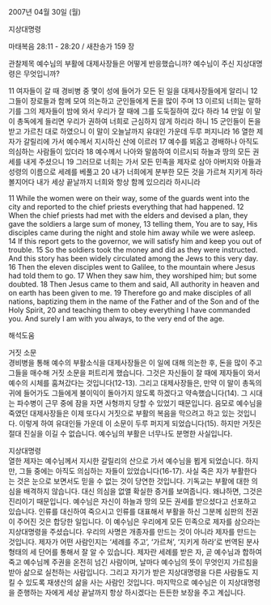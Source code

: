 2007년 04월 30일 (월)

지상대명령



마태복음 28:11 - 28:20 / 새찬송가 159 장


관찰제목
예수님의 부활에 대제사장들은 어떻게 반응했습니까?
예수님이 주신 지상대명령은 무엇입니까?

11 여자들이 갈 때 경비병 중 몇이 성에 들어가 모든 된 일을 대제사장들에게 알리니 12 그들이 장로들과 함께 모여 의논하고 군인들에게 돈을 많이 주며 13 이르되 너희는 말하기를 그의 제자들이 밤에 와서 우리가 잘 때에 그를 도둑질하여 갔다 하라 14 만일 이 말이 총독에게 들리면 우리가 권하여 너희로 근심하지 않게 하리라 하니 15 군인들이 돈을 받고 가르친 대로 하였으니 이 말이 오늘날까지 유대인 가운데 두루 퍼지니라 16 열한 제자가 갈릴리에 가서 예수께서 지시하신 산에 이르러 17 예수를 뵈옵고 경배하나 아직도 의심하는 사람들이 있더라 18 예수께서 나아와 말씀하여 이르시되 하늘과 땅의 모든 권세를 내게 주셨으니 19 그러므로 너희는 가서 모든 민족을 제자로 삼아 아버지와 아들과 성령의 이름으로 세례를 베풀고 20 내가 너희에게 분부한 모든 것을 가르쳐 지키게 하라 볼지어다 내가 세상 끝날까지 너희와 항상 함께 있으리라 하시니라 

11 While the women were on their way, some of the guards went into the city and reported to the chief priests everything that had happened. 
12 When the chief priests had met with the elders and devised a plan, they gave the soldiers a large sum of money, 13 telling them, You are to say, His disciples came during the night and stole him away while we were asleep. 14 If this report gets to the governor, we will satisfy him and keep you out of trouble. 15 So the soldiers took the money and did as they were instructed. And this story has been widely circulated among the Jews to this very day. 16 Then the eleven disciples went to Galilee, to the mountain where Jesus had told them to go. 17 When they saw him, they worshiped him; but some doubted. 18 Then Jesus came to them and said, All authority in heaven and on earth has been given to me. 19 Therefore go and make disciples of all nations, baptizing them in the name of the Father and of the Son and of the Holy Spirit, 20 and teaching them to obey everything I have commanded you. And surely I am with you always, to the very end of the age.

해석도움





거짓 소문  
경비병을 통해 예수의 부활소식을 대제사장들은 이 일에 대해 의논한 후, 돈을 많이 주고 그들을 매수해 거짓 소문을 퍼트리게 했습니다. 그것은 자신들이 잘 때에 제자들이 와서 예수의 시체를 훔쳐갔다는 것입니다(12-13). 그리고 대제사장들은, 만약 이 말이 총독의 귀에 들어가도 그들에게 불이익이 돌아가지 않도록 하겠다고 약속했습니다(14). 그 시대는 파수병이 근무 중에 잠을 자면 사형까지 당할 수 있었기 때문입니다. 음모로 예수님을 죽였던 대제사장들은 이제 또다시 거짓으로 부활의 복음을 막으려고 하고 있는 것입니다. 이렇게 하여 유대인들 가운데 이 소문이 두루 퍼지게 되었습니다(15). 하지만 거짓은 절대 진실을 이길 수 없습니다. 예수님의 부활은 너무나도 분명한 사실입니다. 

지상대명령  
열한 제자는 예수님께서 지시한 갈릴리의 산으로 가서 예수님을 뵙게 되었습니다. 하지만, 그들 중에는 아직도 의심하는 자들이 있었습니다(16-17). 사실 죽은 자가 부활한다는 것은 눈으로 보면서도 믿을 수 없는 것이 당연한 것입니다. 기독교는 부활에 대한 의심을 배격하지 않습니다. 대신 의심을 없앨 확실한 증거를 보여줍니다. 왜냐하면, 그것은 진리이기 때문입니다. 예수님은 자신이 하늘과 땅의 모든 권세를 받으셨다고 선포하고 있습니다. 인류를 대신하여 죽으시고 인류를 대표해서 부활을 하신 그분께 심판의 전권이 주어진 것은 합당한 일입니다. 이 예수님은 우리에게 모든 민족으로 제자를 삼으라는 지상대명령을 주셨습니다. 우리의 사명은 개종자를 만드는 것이 아니라 제자를 만드는 것입니다. 제자가 어떤 사람인지는 ‘세례를 주고’, ‘가르쳐’, ‘지키게 하라’로 번역된 분사형태의 세 단어를 통해서 잘 알 수 있습니다. 제자란 세례를 받은 자, 곧 예수님과 합하여 죽고 예수님께 주권을 온전히 넘긴 사람이며, 날마다 예수님의 뜻이 무엇인지 가르침을 받아 삶으로 실천하는 사람입니다. 그리고 자기가 받은 지상대명령을 다른 사람들도 지킬 수 있도록 재생산의 삶을 사는 사람인 것입니다. 마지막으로 예수님은 이 지상대명령을 준행하는 자에게 세상 끝날까지 항상 하시겠다는 든든한 보장을 주고 계십니다.